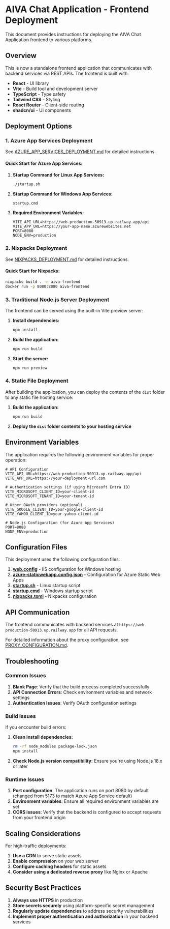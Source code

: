 # AIVA Chat Application - Frontend Deployment

This document provides instructions for deploying the AIVA Chat Application frontend to various platforms.

## Overview

This is now a standalone frontend application that communicates with backend services via REST APIs. The frontend is built with:

- **React** - UI library
- **Vite** - Build tool and development server
- **TypeScript** - Type safety
- **Tailwind CSS** - Styling
- **React Router** - Client-side routing
- **shadcn/ui** - UI components

## Deployment Options

### 1. Azure App Services Deployment

See [AZURE_APP_SERVICES_DEPLOYMENT.md](file:///c%3A/Users/chint/Downloads/webapp_1%20-%20Copy/AZURE_APP_SERVICES_DEPLOYMENT.md) for detailed instructions.

#### Quick Start for Azure App Services:

1. **Startup Command for Linux App Services:**
   ```bash
   ./startup.sh
   ```

2. **Startup Command for Windows App Services:**
   ```cmd
   startup.cmd
   ```

3. **Required Environment Variables:**
   ```env
   VITE_API_URL=https://web-production-50913.up.railway.app/api
   VITE_APP_URL=https://your-app-name.azurewebsites.net
   PORT=8080
   NODE_ENV=production
   ```

### 2. Nixpacks Deployment

See [NIXPACKS_DEPLOYMENT.md](file:///c%3A/Users/chint/Downloads/webapp_1%20-%20Copy/NIXPACKS_DEPLOYMENT.md) for detailed instructions.

#### Quick Start for Nixpacks:
```bash
nixpacks build . -n aiva-frontend
docker run -p 8080:8080 aiva-frontend
```

### 3. Traditional Node.js Server Deployment

The frontend can be served using the built-in Vite preview server:

1. **Install dependencies:**
   ```bash
   npm install
   ```

2. **Build the application:**
   ```bash
   npm run build
   ```

3. **Start the server:**
   ```bash
   npm run preview
   ```

### 4. Static File Deployment

After building the application, you can deploy the contents of the `dist` folder to any static file hosting service:

1. **Build the application:**
   ```bash
   npm run build
   ```

2. **Deploy the `dist` folder contents to your hosting service**

## Environment Variables

The application requires the following environment variables for proper operation:

```env
# API Configuration
VITE_API_URL=https://web-production-50913.up.railway.app/api
VITE_APP_URL=https://your-deployment-url.com

# Authentication settings (if using Microsoft Entra ID)
VITE_MICROSOFT_CLIENT_ID=your-client-id
VITE_MICROSOFT_TENANT_ID=your-tenant-id

# Other OAuth providers (optional)
VITE_GOOGLE_CLIENT_ID=your-google-client-id
VITE_YAHOO_CLIENT_ID=your-yahoo-client-id

# Node.js Configuration (for Azure App Services)
PORT=8080
NODE_ENV=production
```

## Configuration Files

This deployment uses the following configuration files:

1. **[web.config](file:///c%3A/Users/chint/Downloads/webapp_1%20-%20Copy/web.config)** - IIS configuration for Windows hosting
2. **[azure-staticwebapp.config.json](file:///c%3A/Users/chint/Downloads/webapp_1%20-%20Copy/azure-staticwebapp.config.json)** - Configuration for Azure Static Web Apps
3. **[startup.sh](file:///c%3A/Users/chint/Downloads/webapp_1%20-%20Copy/startup.sh)** - Linux startup script
4. **[startup.cmd](file:///c%3A/Users/chint/Downloads/webapp_1%20-%20Copy/startup.cmd)** - Windows startup script
5. **[nixpacks.toml](file:///c%3A/Users/chint/Downloads/webapp_1%20-%20Copy/nixpacks.toml)** - Nixpacks configuration

## API Communication

The frontend communicates with backend services at `https://web-production-50913.up.railway.app` for all API requests.

For detailed information about the proxy configuration, see [PROXY_CONFIGURATION.md](file:///c%3A/Users/chint/Downloads/webapp_1%20-%20Copy/PROXY_CONFIGURATION.md).

## Troubleshooting

### Common Issues

1. **Blank Page**: Verify that the build process completed successfully
2. **API Connection Errors**: Check environment variables and network settings
3. **Authentication Issues**: Verify OAuth configuration settings

### Build Issues

If you encounter build errors:

1. **Clean install dependencies:**
   ```bash
   rm -rf node_modules package-lock.json
   npm install
   ```

2. **Check Node.js version compatibility:**
   Ensure you're using Node.js 18.x or later

### Runtime Issues

1. **Port configuration**: The application runs on port 8080 by default (changed from 5173 to match Azure App Service default)
2. **Environment variables**: Ensure all required environment variables are set
3. **CORS issues**: Verify that the backend is configured to accept requests from your frontend origin

## Scaling Considerations

For high-traffic deployments:

1. **Use a CDN** to serve static assets
2. **Enable compression** on your web server
3. **Configure caching headers** for static assets
4. **Consider using a dedicated reverse proxy** like Nginx or Apache

## Security Best Practices

1. **Always use HTTPS** in production
2. **Store secrets securely** using platform-specific secret management
3. **Regularly update dependencies** to address security vulnerabilities
4. **Implement proper authentication and authorization** in your backend services
